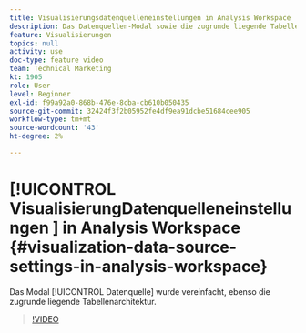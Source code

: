 ```yaml
---
title: Visualisierungsdatenquelleneinstellungen in Analysis Workspace
description: Das Datenquellen-Modal sowie die zugrunde liegende Tabellenarchitektur wurden vereinfacht.
feature: Visualisierungen
topics: null
activity: use
doc-type: feature video
team: Technical Marketing
kt: 1905
role: User
level: Beginner
exl-id: f99a92a0-868b-476e-8cba-cb610b050435
source-git-commit: 32424f3f2b05952fe4df9ea91dcbe51684cee905
workflow-type: tm+mt
source-wordcount: '43'
ht-degree: 2%

---
```


#  [!UICONTROL VisualisierungDatenquelleneinstellungen ] in Analysis Workspace {#visualization-data-source-settings-in-analysis-workspace}

Das Modal [!UICONTROL Datenquelle] wurde vereinfacht, ebenso die zugrunde liegende Tabellenarchitektur.

>[!VIDEO](https://video.tv.adobe.com/v/23729/?quality=12)
